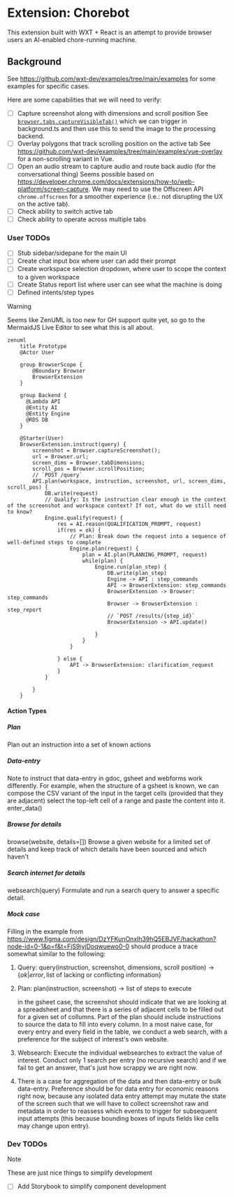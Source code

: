 # Extension: Chorebot

This extension built with WXT + React is an attempt to provide browser users an AI-enabled chore-running machine.

## Background

See https://github.com/wxt-dev/examples/tree/main/examples for some examples for specific cases.

Here are some capabilities that we will need to verify:
- [ ] Capture screenshot along with dimensions and scroll position
  See [`browser.tabs.captureVisibleTab()`](https://github.com/wxt-dev/examples/blob/main/examples/active-tab-screenshot/entrypoints/background.ts#L6C44-L6C51) which we can trigger in background.ts and then use this to send the image to the processing backend.
- [ ] Overlay polygons that track scrolling position on the active tab
  See https://github.com/wxt-dev/examples/tree/main/examples/vue-overlay for a non-scrolling variant in Vue.
- [ ] Open an audio stream to capture audio and route back audio (for the conversational thing)
  Seems possible based on https://developer.chrome.com/docs/extensions/how-to/web-platform/screen-capture. We may need to use the Offscreen API `chrome.offscreen` for a smoother experience (i.e.: not disrupting the UX on the active tab).
- [ ] Check ability to switch active tab
- [ ] Check ability to operate across multiple tabs

### User TODOs

- [ ] Stub sidebar/sidepane for the main UI
- [ ] Create chat input box where user can add their prompt
- [ ] Create workspace selection dropdown, where user to scope the context to a given workspace
- [ ] Create Status report list where user can see what the machine is doing
- [ ] Defined intents/step types

> [!WARNING]
> Seems like ZenUML is too new for GH support quite yet, so go to the MermaidJS Live Editor to see what this is all about.

```mermaid
zenuml
    title Prototype
    @Actor User

    group BrowserScope {
        @Boundary Browser
        BrowserExtension
    }
    
    group Backend {
      @Lambda API
      @Entity AI
      @Entity Engine
      @RDS DB
    }

    @Starter(User)
    BrowserExtension.instruct(query) {
        screenshot = Browser.captureScreenshot();
        url = Browser.url;
        screen_dims = Browser.tabDimensions;
        scroll_pos = Browser.scrollPosition;
        // `POST /query`
        API.plan(workspace, instruction, screenshot, url, screen_dims, scroll_pos) {
            DB.write(request)
            // Qualify: Is the instruction clear enough in the context of the screenshot and workspace context? If not, what do we still need to know?
            Engine.qualify(request) {
                res = AI.reason(QUALIFICATION_PROMPT, request)
                if(res = ok) {
                    // Plan: Break down the request into a sequence of well-defined steps to complete
                    Engine.plan(request) {
                        plan = AI.plan(PLANNING_PROMPT, request)
                        while(plan) {
                            Engine.run(plan_step) {
                                DB.write(plan_step)
                                Engine -> API : step_commands
                                API -> BrowserExtension: step_commands
                                BrowserExtension -> Browser: step_commands
                                Browser -> BrowserExtension : step_report
                                // `POST /results/{step_id}`
                                BrowserExtension -> API.update()
                                
                            }
                        }
                    }
                    
                } else {
                    API -> BrowserExtension: clarification_request
                }
            }
            
        }
    }
```

#### Action Types
##### Plan
Plan out an instruction into a set of known actions
##### Data-entry
Note to instruct that data-entry in gdoc, gsheet and webforms work differently. For example, when the structure of a gsheet is known, we can compose the CSV variant of the input in the target cells (provided that they are adjacent) select the top-left cell of a range and paste the content into it.
$\text{enter_data()}$
##### Browse for details
$\text{browse(website, details=[])}$
Browse a given website for a limited set of details and keep track of which details have been sourced and which haven't
##### Search internet for details
$\text{websearch(query)}$
Formulate and run a search query to answer a specific detail.

##### Mock case

Filling in the example from https://www.figma.com/design/DzYFKunOnxlh39hQ5EBJVF/hackathon?node-id=0-1&p=f&t=FjS9iyjDoqwuewo0-0 should produce a trace somewhat similar to the following:
1. Query: $\text{query(instruction, screenshot, dimensions, scroll position)} \to \{ ok | error, \text{list of lacking or conflicting information}\}$
2. Plan: $\text{plan(instruction, screenshot)} \to \text{list of steps to execute}$

   in the gsheet case, the screenshot should indicate that we are looking at a spreadsheet and that there is a series of adjacent cells to be filled out for a given set of collumns. Part of the plan should include instructions to source the data to fill into every column. In a most naive case, for every entry and every field in the table, we conduct a web search, with a preference for the subject of interest's own website.
3. Websearch: Execute the individual websearches to extract the value of interest. Conduct only 1 search per entry (no recursive search) and if we fail to get an answer, that's just how scrappy we are right now.
4. There is a case for aggregation of the data and then data-entry or bulk data-entry. Preference should be for data entry for economic reasons right now, because any isolated data entry attempt may mutate the state of the screen such that we will have to collect screenshot raw and metadata in order to reassess which events to trigger for subsequent input attempts (this because bounding boxes of inputs fields like cells may change upon entry).

### Dev TODOs

> [!NOTE]
> These are just nice things to simplify development

- [ ] Add Storybook to simplify component development